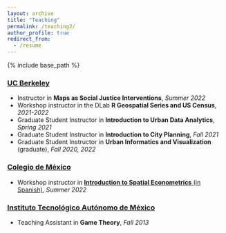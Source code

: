 ```yaml
---
layout: archive
title: "Teaching"
permalink: /teaching2/
author_profile: true
redirect_from:
  - /resume
---
```


{% include base_path %}
  
### <ins>UC Berkeley<ins>
* Instructor in **Maps as Social Justice Interventions**, *Summer 2022*
* Workshop instructor in the DLab **R Geospatial Series and US Census**, *2021-2022*
* Graduate Student Instructor in **Introduction to Urban Data Analytics**, *Spring 2021*
* Graduate Student Instructor in **Introduction to City Planning**, *Fall 2021*
* Graduate Student Instructor in **Urban Informatics and Visualization** (graduate), *Fall 2020, 2022*
  
  
### <ins>Colegio de México<ins>
* Workshop instructor in [**Introduction to Spatial Econometrics** (in Spanish)](https://ifarah.github.io/sp_reg/), *Summer 2022*

  
### <ins>Instituto Tecnológico Autónomo de México<ins>
* Teaching Assistant in **Game Theory**, *Fall 2013*
